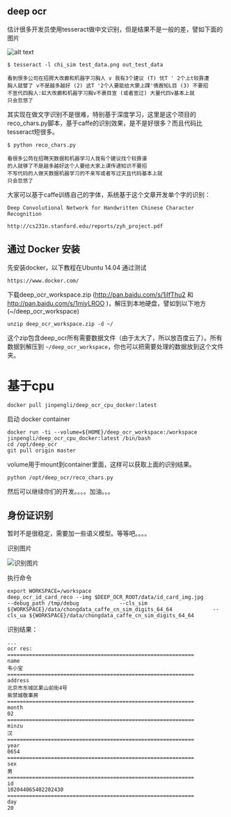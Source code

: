 
deep ocr
--------


估计很多开发员使用tesseract做中文识别，但是结果不是一般的差，譬如下面的图片

![alt text](https://github.com/JinpengLI/deep_ocr/blob/master/test_data.png "需要识别文本")


```
$ tesseract -l chi_sim test_data.png out_test_data
```

```
看到恨多公司在招腭大改癫和机器字习胸人 v 我有3个建议 (T) 忧T ' 2个上t较靠遭
胸人就譬了 v不是越多越好 (2) 这T '2个人要能给大蒙上踝'倩邂知L目 (3) 不要招
不宣代四胸人:虹大改癫和机器字习胸v不裹目宣 (或者宣过) 大量代四v基本上就
只会忽悠了
```

其实现在做文字识别不是很难，特别基于深度学习，这里是这个项目的reco_chars.py脚本，基于caffe的识别效果，是不是好很多？而且代码比tesseract短很多。

```
$ python reco_chars.py
```

```
看很多公苘在招聘天数据和机器学习人我有个建议找个较靠谱
的人就够了不是越多越好这个人要给大家上课传递知识不要招
不写代码的人做天数据机器学习的不亲写或者写过天且代码基本上就
只会忽悠了
```

大家可以基于caffe训练自己的字体，系统基于这个文章开发单个字的识别：

```
Deep Convolutional Network for Handwritten Chinese Character Recognition

http://cs231n.stanford.edu/reports/zyh_project.pdf
```

通过 Docker 安装
------------------------

先安装docker，以下教程在Ubuntu 14.04 通过测试

```
https://www.docker.com/
```

下载deep_ocr_workspace.zip (http://pan.baidu.com/s/1jIfThu2 和 http://pan.baidu.com/s/1miyLROO )，解压到本地硬盘，譬如到以下地方 (~/deep_ocr_workspace)

```
unzip deep_ocr_workspace.zip -d ~/
```

这个zip包含deep_ocr所有需要数据文件（由于太大了，所以放百度云了）。所有数据到解压到 `~/deep_ocr_workspace`，你也可以把需要处理的数据放到这个文件夹。

基于cpu
=======

```
docker pull jinpengli/deep_ocr_cpu_docker:latest
```

启动 docker container

```
docker run -ti --volume=${HOME}/deep_ocr_workspace:/workspace jinpengli/deep_ocr_cpu_docker:latest /bin/bash
cd /opt/deep_ocr
git pull origin master
```

volume用于mount到container里面，这样可以获取上面的识别结果。

```
python /opt/deep_ocr/reco_chars.py
```

然后可以继续你们的开发。。。。加油。。。

身份证识别
---------------

暂时不是很稳定，需要加一些语义模型。等等吧。。。。

识别图片

![识别图片](https://github.com/JinpengLI/deep_ocr/raw/master/data/id_card_img.jpg)


执行命令

```
export WORKSPACE=/workspace
deep_ocr_id_card_reco --img $DEEP_OCR_ROOT/data/id_card_img.jpg             --debug_path /tmp/debug             --cls_sim ${WORKSPACE}/data/chongdata_caffe_cn_sim_digits_64_64             --cls_ua ${WORKSPACE}/data/chongdata_caffe_cn_sim_digits_64_64
```

识别结果：

```
...
ocr res:
============================================================
name
韦小宝
============================================================
address
北京市东城区累山前街4号
紫禁城敬事房
============================================================
month
02
============================================================
minzu
汉
============================================================
year
0654
============================================================
sex
男
============================================================
id
102044065402202430
============================================================
day
20

```
